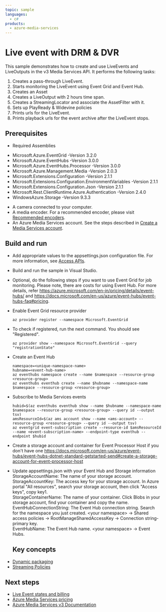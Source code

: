 ```yaml
---
topic: sample
languages:
  - c#
products:
  - azure-media-services
---
```


# Live event with  DRM & DVR

This sample demonstrates how to create and use LiveEvents and LiveOutputs in the v3 Media Services API. It performs the following tasks:
1. Creates a pass-through LiveEvent.
1. Starts monitoring the LiveEvent using Event Grid and Event Hub.
1. Creates an Asset
1. Creates a LiveOutput with 2 hours time span.
1. Creates a StreamingLocator and associate the AssetFilter with it.
1. Sets up PlayReady & Widevine policies
1. Prints urls for the LiveEvent.
1. Prints playback urls for the event archive after the LiveEvent stops.

## Prerequisites
* Required Assemblies

- Microsoft.Azure.EventGrid -Version 3.2.0
- Microsoft.Azure.EventHubs -Version 3.0.0
- Microsoft.Azure.EventHubs.Processor -Version 3.0.0
- Microsoft.Azure.Management.Media -Version 2.0.3
- Microsoft.Extensions.Configuration -Version 2.1.1
- Microsoft.Extensions.Configuration.EnvironmentVariables -Version 2.1.1
- Microsoft.Extensions.Configuration.Json -Version 2.1.1
- Microsoft.Rest.ClientRuntime.Azure.Authentication -Version 2.4.0
- WindowsAzure.Storage -Version 9.3.3

* A camera connected to your computer.
* A media encoder. For a recommended encoder, please visit [Recommended encoders](https://docs.microsoft.com/en-us/azure/media-services/latest/recommended-on-premises-live-encoders).
* An Azure Media Services account. See the steps described in [Create a Media Services account](https://docs.microsoft.com/azure/media-services/latest/create-account-cli-quickstart).

## Build and run

* Add appropriate values to the appsettings.json configuration file. For more information, see [Access APIs](https://docs.microsoft.com/azure/media-services/latest/access-api-cli-how-to).

* Build and run the sample in Visual Studio.

* Optional, do the following steps if you want to use Event Grid for job monitoring. Please note, there are costs for using Event Hub. For more details, refer https://azure.microsoft.com/en-in/pricing/details/event-hubs/ and https://docs.microsoft.com/en-us/azure/event-hubs/event-hubs-faq#pricing.

- Enable Event Grid resource provider

  `az provider register --namespace Microsoft.EventGrid`

- To check if registered, run the next command. You should see "Registered".

  `az provider show --namespace Microsoft.EventGrid --query "registrationState"`

- Create an Event Hub

  `namespace=<unique-namespace-name>`\
  `hubname=<event-hub-name>`\
  `az eventhubs namespace create --name $namespace --resource-group <resource-group>`\
  `az eventhubs eventhub create --name $hubname --namespace-name $namespace --resource-group <resource-group>`

- Subscribe to Media Services events

  `hubid=$(az eventhubs eventhub show --name $hubname --namespace-name $namespace --resource-group <resource-group> --query id --output tsv)`\
  `amsResourceId=$(az ams account show --name <ams-account> --resource-group <resource-group> --query id --output tsv)`\
  `az eventgrid event-subscription create --resource-id $amsResourceId --name <event-subscription-name> --endpoint-type eventhub --endpoint $hubid`

- Create a storage account and container for Event Processor Host if you don't have one
  https://docs.microsoft.com/en-us/azure/event-hubs/event-hubs-dotnet-standard-getstarted-send#create-a-storage-account-for-event-processor-host

- Update appsettings.json with your Event Hub and Storage information
  StorageAccountName: The name of your storage account.\
  StorageAccountKey: The access key for your storage account. In Azure portal "All resources", search your storage account, then click "Access keys", copy key1.\
  StorageContainerName: The name of your container. Click Blobs in your storage account, find your container and copy the name.\
  EventHubConnectionString: The Event Hub connection string. Search for the namespace you just created. &lt;your namespace&gt; -&gt; Shared access policies -&gt; RootManageSharedAccessKey -&gt; Connection string-primary key.\
  EventHubName: The Event Hub name.  &lt;your namespace&gt; -&gt; Event Hubs.

  ## Key concepts

* [Dynamic packaging](https://docs.microsoft.com/azure/media-services/latest/dynamic-packaging-overview)
* [Streaming Policies](https://docs.microsoft.com/azure/media-services/latest/streaming-policy-concept)

## Next steps

- [Live Event states and billing](https://docs.microsoft.com/en-us/azure/media-services/latest/live-event-states-billing)
- [Azure Media Services pricing](https://azure.microsoft.com/pricing/details/media-services/)
- [Azure Media Services v3 Documentation](https://docs.microsoft.com/azure/media-services/latest/)

